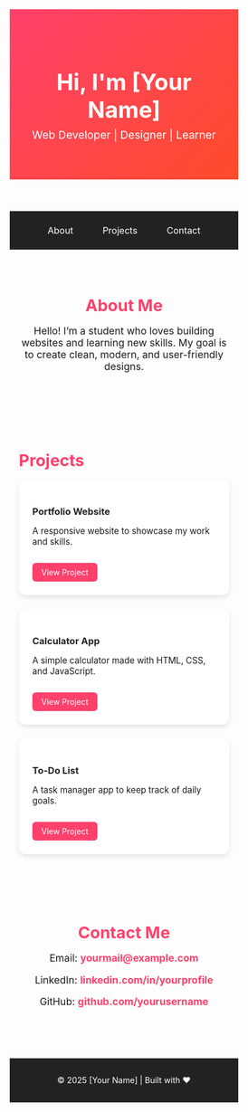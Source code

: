 <!DOCTYPE html>
<html lang="en">
<head>
  <meta charset="UTF-8">
  <meta name="viewport" content="width=device-width, initial-scale=1.0">
  <title>My Portfolio</title>
  <style>
    /* Reset */
    * { margin: 0; padding: 0; box-sizing: border-box; }

    body {
      font-family: 'Segoe UI', sans-serif;
      background: #fdfdfd;
      color: #333;
      line-height: 1.6;
    }

    header {
      background: linear-gradient(135deg, #ff416c, #ff4b2b);
      color: white;
      text-align: center;
      padding: 3rem 1rem;
    }
    header h1 { font-size: 2.5rem; }
    header p { font-size: 1.2rem; margin-top: 0.5rem; }

    nav {
      background: #222;
      display: flex;
      justify-content: center;
      gap: 20px;
      padding: 1rem;
    }
    nav a {
      color: white;
      text-decoration: none;
      font-size: 1rem;
      padding: 0.5rem 1rem;
      border-radius: 20px;
      transition: background 0.3s;
    }
    nav a:hover { background: #ff416c; }

    section {
      padding: 2.5rem 1rem;
      max-width: 900px;
      margin: auto;
    }
    h2 {
      margin-bottom: 1rem;
      font-size: 1.8rem;
      color: #ff416c;
    }

    .about {
      text-align: center;
      font-size: 1.1rem;
    }

    .projects {
      display: grid;
      gap: 1.5rem;
    }
    .card {
      background: white;
      padding: 1.5rem;
      border-radius: 12px;
      box-shadow: 0 4px 8px rgba(0,0,0,0.1);
      transition: transform 0.2s, box-shadow 0.2s;
    }
    .card:hover {
      transform: translateY(-5px);
      box-shadow: 0 8px 15px rgba(0,0,0,0.15);
    }
    .card h3 { margin-bottom: 0.5rem; color: #222; }
    .card p { font-size: 0.95rem; }

    .btn {
      display: inline-block;
      margin-top: 0.8rem;
      background: #ff416c;
      color: white;
      padding: 0.5rem 1rem;
      border-radius: 6px;
      text-decoration: none;
      transition: background 0.3s;
    }
    .btn:hover { background: #ff4b2b; }

    .contact {
      text-align: center;
      font-size: 1.1rem;
    }
    .contact a {
      color: #ff416c;
      text-decoration: none;
      font-weight: bold;
    }

    footer {
      background: #222;
      color: white;
      text-align: center;
      padding: 1rem;
      margin-top: 2rem;
      font-size: 0.9rem;
    }

    /* Responsive */
    @media (max-width: 600px) {
      header h1 { font-size: 2rem; }
      nav { flex-wrap: wrap; gap: 10px; }
    }
  </style>
</head>
<body>

  <header>
    <h1>Hi, I'm [Your Name]</h1>
    <p>Web Developer | Designer | Learner</p>
  </header>

  <nav>
    <a href="#about">About</a>
    <a href="#projects">Projects</a>
    <a href="#contact">Contact</a>
  </nav>

  <section id="about" class="about">
    <h2>About Me</h2>
    <p>Hello! I’m a student who loves building websites and learning new skills.  
       My goal is to create clean, modern, and user-friendly designs.</p>
  </section>

  <section id="projects">
    <h2>Projects</h2>
    <div class="projects">
      <div class="card">
        <h3>Portfolio Website</h3>
        <p>A responsive website to showcase my work and skills.</p>
        <a href="#" class="btn">View Project</a>
      </div>
      <div class="card">
        <h3>Calculator App</h3>
        <p>A simple calculator made with HTML, CSS, and JavaScript.</p>
        <a href="#" class="btn">View Project</a>
      </div>
      <div class="card">
        <h3>To-Do List</h3>
        <p>A task manager app to keep track of daily goals.</p>
        <a href="#" class="btn">View Project</a>
      </div>
    </div>
  </section>

  <section id="contact" class="contact">
    <h2>Contact Me</h2>
    <p>Email: <a href="mailto:yourmail@example.com">yourmail@example.com</a></p>
    <p>LinkedIn: <a href="#">linkedin.com/in/yourprofile</a></p>
    <p>GitHub: <a href="#">github.com/yourusername</a></p>
  </section>

  <footer>
    <p>© 2025 [Your Name] | Built with ❤️</p>
  </footer>

</body>
</html>
